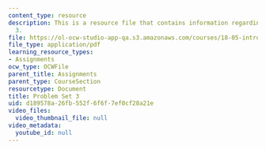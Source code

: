 ```yaml
---
content_type: resource
description: This is a resource file that contains information regarding problem set
  3.
file: https://ol-ocw-studio-app-qa.s3.amazonaws.com/courses/18-05-introduction-to-probability-and-statistics-spring-2014/d189578a26fb552f6f6f7ef0cf28a21e_MIT18_05S14_ps3.pdf
file_type: application/pdf
learning_resource_types:
- Assignments
ocw_type: OCWFile
parent_title: Assignments
parent_type: CourseSection
resourcetype: Document
title: Problem Set 3
uid: d189578a-26fb-552f-6f6f-7ef0cf28a21e
video_files:
  video_thumbnail_file: null
video_metadata:
  youtube_id: null
---
```

